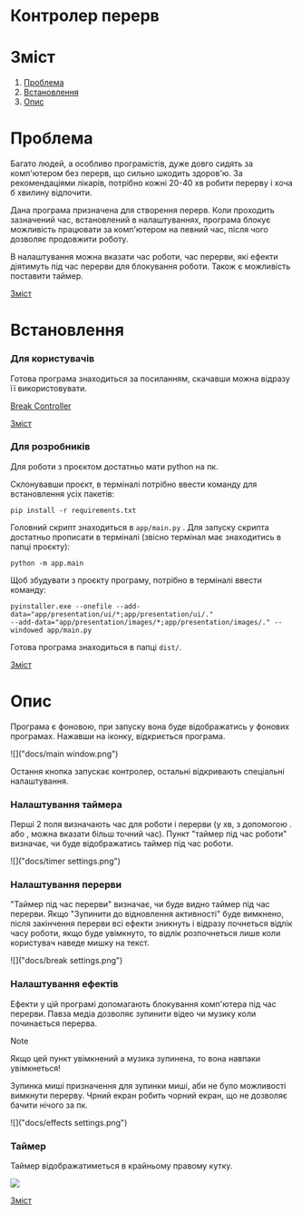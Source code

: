 # Контролер перерв

# Зміст
1. [Проблема](#Проблема)
2. [Встановлення](#Встановлення)
3. [Опис](#Опис)

# Проблема

Багато людей, а особливо програмістів, дуже довго сидять за комп'ютером без перерв, 
що сильно шкодить здоров'ю. За рекомендаціями лікарів, потрібно кожні 20-40 хв робити перерву 
і хоча б хвилину відпочити.

Дана програма призначена для створення перерв.
Коли проходить зазначений час, встановлений в налаштуваннях, програма блокує можливість
працювати за комп'ютером на певний час, після чого дозволяє продовжити роботу.

В налаштування можна вказати час роботи, час перерви, які ефекти діятимуть під час перерви 
для блокування роботи. Також є можливість поставити таймер.

[Зміст](#зміст)
# Встановлення

### Для користувачів

Готова програма знаходиться за посиланням, скачавши можна відразу її використовувати.

[Break Controller](https://github.com/DemaReaktor/alarmer/releases/download/v1.1.1/main.exe)

[Зміст](#зміст)
### Для розробників

Для роботи з проєктом достатньо мати python на пк. 

Склонувавши проєкт, в терміналі потрібно ввести команду для встановлення усіх пакетів:

```commandline
pip install -r requirements.txt
```

Головний скрипт знаходиться в `app/main.py` . Для запуску скрипта достатньо прописати 
в терміналі (звісно термінал має знаходитись в папці проєкту):
```commandline
python -m app.main 
```

Щоб збудувати з проєкту програму, потрібно в терміналі ввести команду:
```commandline
pyinstaller.exe --onefile --add-data="app/presentation/ui/*;app/presentation/ui/."  
--add-data="app/presentation/images/*;app/presentation/images/." --windowed app/main.py
```

Готова програма знаходиться в папці `dist/`.

[Зміст](#зміст)

# Опис

Програма є фоновою, при запуску вона буде відображатись у фонових програмах.
Нажавши на іконку, відкриється програма.

![]("docs/main window.png")

Остання кнопка запускає контролер, остальні відкривають спеціальні налаштування.

### Налаштування таймера

Перші 2 поля визначають час для роботи і перерви (у хв, з допомогою . або , можна вказати більш точний час). 
Пункт "таймер під час роботи" визначає, чи буде відображатись таймер під час роботи.

![]("docs/timer settings.png")

### Налаштування перерви

"Таймер під час перерви" визначає, чи буде видно таймер під час перерви.
Якщо "Зупинити до відновлення активності" буде вимкнено, після закінчення 
перерви всі ефекти зникнуть і відразу почнеться відлік часу роботи, якщо буде
увімкнуто, то відлік розпочнеться лише коли користувач наведе мишку на текст.

![]("docs/break settings.png")

### Налаштування ефектів

Ефекти у цій програмі допомагають блокування комп'ютера під час перерви.
Павза медіа дозволяє зупинити відео чи музику коли починається перерва.

> [!NOTE] 
> Якщо цей пункт увімкнений а музика зупинена, то вона навпаки увімкнеться!

Зупинка миші призначення для зупинки миші, аби не було можливості вимкнути перерву.
Чрний екран робить чорний екран, що не дозволяє бачити нічого за пк. 

![]("docs/effects settings.png")

### Таймер

Таймер відображатиметься в крайньому правому кутку.

![]("docs/time.png")

[Зміст](#зміст)
